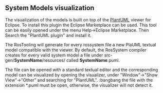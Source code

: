 ## System Models visualization

The visualization of the models is built on top of the [PlantUML](https://plantuml.com/eclipse) viewer for Eclipse. To install this plugin the Eclipse Marketplace can be used. This tool can be easily opened under the menu Help->Eclipse Marketplace. Then Search the "PlantUML plugin" and install it.

The RosTooling will generate for every rossystem file a new PlaUML textual model compatible with the viewer. By default, the RosSystem compiler creates for every valid system model a file under src-gen/**SystemName**/resources/ called **SystemName**.puml.

The file can be opened with a standard textual editor and the corresponding model can be visualized by opening the visualizer, under "Window"->"Show View"->"Other" and searching for "PlantUML".
:bangbang the file with the extension *.puml must be open, otherwise, the visualizer will not detect it.
